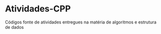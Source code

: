 # Atividades-CPP
Códigos fonte de atividades entregues na matéria de algoritmos e estrutura de dados
